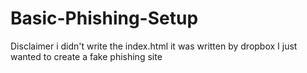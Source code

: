 # Basic-Phishing-Setup
Disclaimer i didn't write the index.html it was written by dropbox I just wanted to create a fake phishing site
